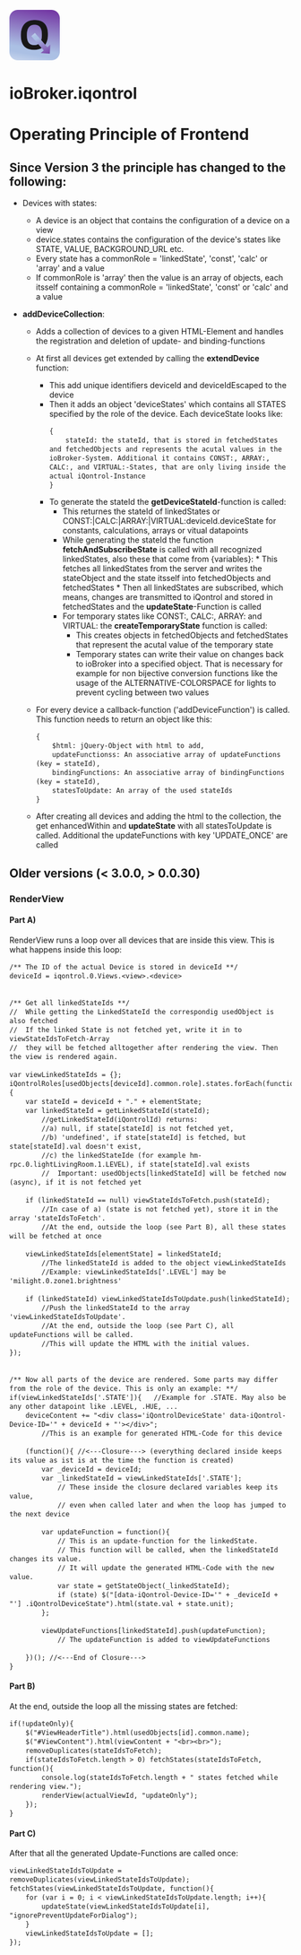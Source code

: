 ![Logo](admin/iqontrol.png)
# ioBroker.iqontrol

# Operating Principle of Frontend

## Since Version 3 the principle has changed to the following: 

* Devices with states:
	* A device is an object that contains the configuration of a device on a view
	* device.states contains the configuration of the device's states like STATE, VALUE, BACKGROUND_URL etc.
	* Every state has a commonRole = 'linkedState', 'const', 'calc' or 'array' and a value
	* If commonRole is 'array' then the value is an array of objects, each itsself containing a commonRole = 'linkedState', 'const' or 'calc' and a value

* **addDeviceCollection**:
	* Adds a collection of devices to a given HTML-Element and handles the registration and deletion of update- and binding-functions
	* At first all devices get extended by calling the **extendDevice** function:
		* This add unique identifiers deviceId and deviceIdEscaped to the device
		* Then it adds an object 'deviceStates' which contains all STATES specified by the role of the device. Each deviceState looks like:
			````
			{
				stateId: the stateId, that is stored in fetchedStates and fetchedObjects and represents the acutal values in the ioBroker-System. Additional it contains CONST:, ARRAY:, CALC:, and VIRTUAL:-States, that are only living inside the actual iQontrol-Instance
			} 
			````
		* To generate the stateId the **getDeviceStateId**-function is called:
			* This returnes the stateId of linkedStates or CONST:|CALC:|ARRAY:|VIRTUAL:deviceId.deviceState for constants, calculations, arrays or vitual datapoints
			* While generating the stateId the function **fetchAndSubscribeState** is called with all recognized linkedStates, also these that come from {variables}:
					* This fetches all linkedStates from the server and writes the stateObject and the state itsself into fetchedObjects and fetchedStates
					* Then all linkedStates are subscribed, which means, changes are transmitted to iQontrol and stored in fetchedStates and the **updateState**-Function is called
  			* For temporary states like CONST:, CALC:, ARRAY: and VIRTUAL: the **createTemporaryState** function is called:
    			* This creates objects in fetchedObjects and fetchedStates that represent the acutal value of the temporary state
				* Temporary states can write their value on changes back to ioBroker into a specified object. That is necessary for example for non bijective conversion functions like the usage of the ALTERNATIVE-COLORSPACE for lights to prevent cycling between two values

	* For every device a callback-function ('addDeviceFunction') is called. This function needs to return an object like this:
		````
		{
			$html: jQuery-Object with html to add,
			updateFunctionss: An associative array of updateFunctions (key = stateId),
			bindingFunctions: An associative array of bindingFunctions (key = stateId),
			statesToUpdate: An array of the used stateIds
		}
		````
	* After creating all devices and adding the html to the collection, the get enhancedWithin and **updateState** with all statesToUpdate is called. Additional the updateFunctions with key 'UPDATE_ONCE' are called





## Older versions (< 3.0.0, > 0.0.30) 

### RenderView

#### Part A) 
RenderView runs a loop over all devices that are inside this view. This is what happens inside this loop:
```
/** The ID of the actual Device is stored in deviceId **/
deviceId = iqontrol.0.Views.<view>.<device>


/** Get all linkedStateIds **/
//  While getting the LinkedStateId the correspondig usedObject is also fetched
//  If the linked State is not fetched yet, write it in to viewStateIdsToFetch-Array 
//  they will be fetched alltogether after rendering the view. Then the view is rendered again.

var viewLinkedStateIds = {}; 
iQontrolRoles[usedObjects[deviceId].common.role].states.forEach(function(elementState){
	var stateId = deviceId + "." + elementState;    
	var linkedStateId = getLinkedStateId(stateId);
		//getLinkedStateId(iQontrolId) returns:
		//a) null, if state[stateId] is not fetched yet,
		//b) 'undefined', if state[stateId] is fetched, but state[stateId].val doesn't exist,
		//c) the linkedStateIde (for example hm-rpc.0.lightLivingRoom.1.LEVEL), if state[stateId].val exists
		//  Important: usedObjects[linkedStateId] will be fetched now (async), if it is not fetched yet	
    
    if (linkedStateId == null) viewStateIdsToFetch.push(stateId);
		//In case of a) (state is not fetched yet), store it in the array 'stateIdsToFetch'. 
		//At the end, outside the loop (see Part B), all these states will be fetched at once 
    
    viewLinkedStateIds[elementState] = linkedStateId; 
    	//The linkedStateId is added to the object viewLinkedStateIds
        //Example: viewLinkedStateIds['.LEVEL'] may be 'milight.0.zone1.brightness'
    
	if (linkedStateId) viewLinkedStateIdsToUpdate.push(linkedStateId);
		//Push the linkedStateId to the array 'viewLinkedStateIdsToUpdate'. 
		//At the end, outside the loop (see Part C), all updateFunctions will be called.
		//This will update the HTML with the initial values.    
});


/** Now all parts of the device are rendered. Some parts may differ from the role of the device. This is only an example: **/
if(viewLinkedStateIds['.STATE']){   //Example for .STATE. May also be any other datapoint like .LEVEL, .HUE, ...
    deviceContent += "<div class='iQontrolDeviceState' data-iQontrol-Device-ID='" + deviceId + "'></div>";
		//This is an example for generated HTML-Code for this device

	(function(){ //<---Closure---> (everything declared inside keeps its value as ist is at the time the function is created)
		var _deviceId = deviceId;
		var _linkedStateId = viewLinkedStateIds['.STATE'];
        	// These inside the closure declared variables keep its value, 
            // even when called later and when the loop has jumped to the next device

		var updateFunction = function(){
			// This is an update-function for the linkedState. 
			// This function will be called, when the linkedStateId changes its value. 
            // It will update the generated HTML-Code with the new value.
            var state = getStateObject(_linkedStateId);
			if (state) $("[data-iQontrol-Device-ID='" + _deviceId + "'] .iQontrolDeviceState").html(state.val + state.unit);
		};
        
        viewUpdateFunctions[linkedStateId].push(updateFunction);
        	// The updateFunction is added to viewUpdateFunctions

	})(); //<---End of Closure--->
}
```

#### Part B) 
At the end, outside the loop all the missing states are fetched:
```
if(!updateOnly){
	$("#ViewHeaderTitle").html(usedObjects[id].common.name);
	$("#ViewContent").html(viewContent + "<br><br>");
	removeDuplicates(stateIdsToFetch);
	if(stateIdsToFetch.length > 0) fetchStates(stateIdsToFetch, function(){
		console.log(stateIdsToFetch.length + " states fetched while rendering view.");
		renderView(actualViewId, "updateOnly");
	});
}
```

#### Part C) 
After that all the generated Update-Functions are called once:
```
viewLinkedStateIdsToUpdate = removeDuplicates(viewLinkedStateIdsToUpdate);
fetchStates(viewLinkedStateIdsToUpdate, function(){
	for (var i = 0; i < viewLinkedStateIdsToUpdate.length; i++){
		updateState(viewLinkedStateIdsToUpdate[i], "ignorePreventUpdateForDialog");
	}
	viewLinkedStateIdsToUpdate = [];
});
```

